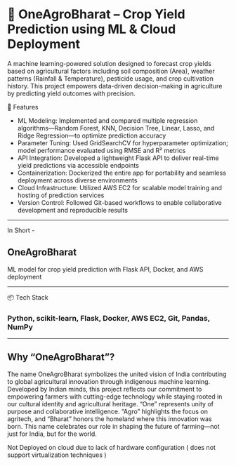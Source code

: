 
# 🌾 OneAgroBharat – Crop Yield Prediction using ML & Cloud Deployment
A machine learning-powered solution designed to forecast crop yields based on agricultural factors including soil composition (Area), weather patterns (Rainfall & Temperature), pesticide usage, and crop cultivation history. This project empowers data-driven decision-making in agriculture by predicting yield outcomes with precision.

🚀 Features
- ML Modeling: Implemented and compared multiple regression algorithms—Random Forest, KNN, Decision Tree, Linear, Lasso, and Ridge Regression—to optimize prediction accuracy
- Parameter Tuning: Used GridSearchCV for hyperparameter optimization; model performance evaluated using RMSE and R² metrics
- API Integration: Developed a lightweight Flask API to deliver real-time yield predictions via accessible endpoints
- Containerization: Dockerized the entire app for portability and seamless deployment across diverse environments
- Cloud Infrastructure: Utilized AWS EC2 for scalable model training and hosting of prediction services
- Version Control: Followed Git-based workflows to enable collaborative development and reproducible results

---
In Short -
## OneAgroBharat
ML model for crop yield prediction with Flask API, Docker, and AWS deployment


---
📦 Tech Stack
### Python, scikit-learn, Flask, Docker, AWS EC2, Git, Pandas, NumPy


---

## Why “OneAgroBharat”?
The name OneAgroBharat symbolizes the united vision of India contributing to global agricultural innovation through indigenous machine learning. Developed by Indian minds, this project reflects our commitment to empowering farmers with cutting-edge technology while staying rooted in our cultural identity and agricultural heritage. “One” represents unity of purpose and collaborative intelligence. “Agro” highlights the focus on agritech, and “Bharat” honors the homeland where this innovation was born.
This name celebrates our role in shaping the future of farming—not just for India, but for the world.




Not Deployed on cloud due to lack of hardware configuration ( does not support virtualization techniques )
